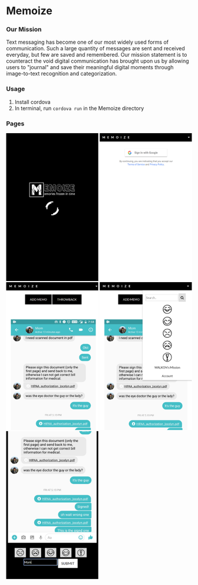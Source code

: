 # Memoize

### Our Mission
Text messaging has become one of our most widely used forms of communication. Such a large quantity of messages are sent and received everyday, but few are saved and remembered. Our mission statement is to counteract the void digital communication has brought upon us by allowing users to "journal" and save their meaningful digital moments through image-to-text recognition and categorization.

### Usage
1. Install cordova
1. In terminal, run `cordova run` in the Memoize directory

### Pages
<img src="https://raw.githubusercontent.com/jocelynshen/Memoize/master/www/Assets/l1.png" width="250" height="400"/>

<img src="https://raw.githubusercontent.com/jocelynshen/Memoize/master/www/Assets/l2.png" width="250" height="400" />

<img src="https://raw.githubusercontent.com/jocelynshen/Memoize/master/www/Assets/l3.png" width="250" height="400" />

<img src="https://raw.githubusercontent.com/jocelynshen/Memoize/master/www/Assets/l4.png" width="250" height="400" />

<img src="https://raw.githubusercontent.com/jocelynshen/Memoize/master/www/Assets/l5.png" width="250" height="400" />
